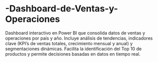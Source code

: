 # -Dashboard-de-Ventas-y-Operaciones
Dashboard interactivo en Power BI que consolida datos de ventas y operaciones por país y año. Incluye análisis de tendencias, indicadores clave (KPI’s de ventas totales, crecimiento mensual y anual) y segmentaciones dinámicas. Facilita la identificación del Top 10 de productos y permite decisiones basadas en datos en tiempo real.
